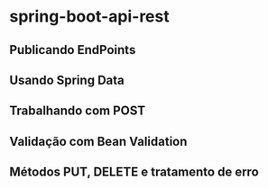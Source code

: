 # spring-boot-api-rest

## Publicando EndPoints

## Usando Spring Data

## Trabalhando com POST

## Validação com Bean Validation

## Métodos PUT, DELETE e tratamento de erro